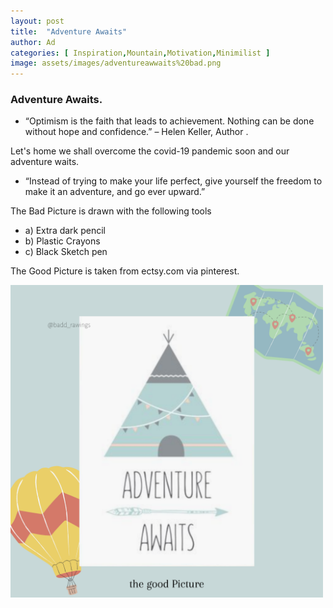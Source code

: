 ```yaml
---
layout: post
title:  "Adventure Awaits"
author: Ad
categories: [ Inspiration,Mountain,Motivation,Minimilist ]
image: assets/images/adventureawwaits%20bad.png
---
```

### Adventure Awaits.

- “Optimism is the faith that leads to achievement. Nothing can be done without hope and confidence.” – Helen Keller, Author .

Let's home we shall overcome the covid-19 pandemic soon and our adventure waits.

- “Instead of trying to make your life perfect, give yourself the freedom to make it an adventure, and go ever upward.”

The Bad Picture is drawn with the following tools
- a) Extra dark pencil
- b) Plastic Crayons
- c) Black Sketch pen

The Good Picture is taken from ectsy.com via pinterest.

<img src="/assets/images/aventureawaits%20good.png" alt="the bad picture" width="500" height="500">





